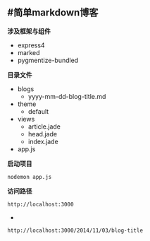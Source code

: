 #简单markdown博客
---

**涉及框架与组件**

+ express4
+ marked
+ pygmentize-bundled

**目录文件**

+ blogs
	+ yyyy-mm-dd-blog-title.md
+ theme
	+ default
+ views
	+ article.jade
	+ head.jade
	+ index.jade
+ app.js

**启动项目**

	nodemon app.js
	
**访问路径**

	http://localhost:3000

-

	http://localhost:3000/2014/11/03/blog-title